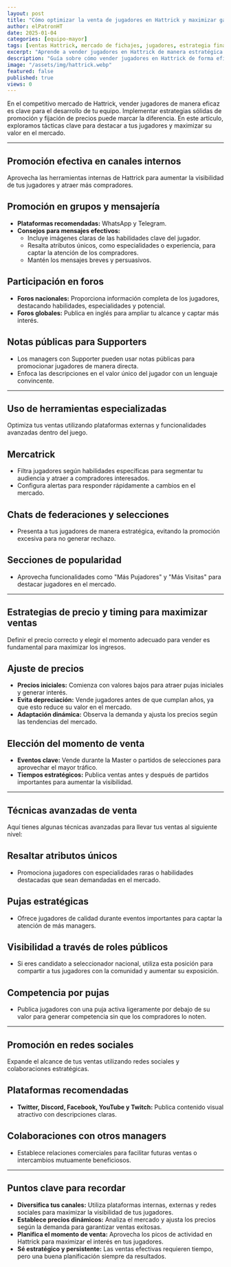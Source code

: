 ```yaml
---
layout: post
title: "Cómo optimizar la venta de jugadores en Hattrick y maximizar ganancias"
author: elPatronHT
date: 2025-01-04
categories: [equipo-mayor]
tags: [ventas Hattrick, mercado de fichajes, jugadores, estrategia financiera]
excerpt: "Aprende a vender jugadores en Hattrick de manera estratégica para maximizar su valor y obtener mayores beneficios."
description: "Guía sobre cómo vender jugadores en Hattrick de forma eficiente. Estrategias para aumentar su valor y obtener mejores ofertas en el mercado."
image: "/assets/img/hattrick.webp"
featured: false
published: true
views: 0
---
```


En el competitivo mercado de Hattrick, vender jugadores de manera eficaz es clave para el desarrollo de tu equipo. Implementar estrategias sólidas de promoción y fijación de precios puede marcar la diferencia. En este artículo, exploramos tácticas clave para destacar a tus jugadores y maximizar su valor en el mercado.

---

## Promoción efectiva en canales internos

Aprovecha las herramientas internas de Hattrick para aumentar la visibilidad de tus jugadores y atraer más compradores.

## Promoción en grupos y mensajería

- **Plataformas recomendadas:** WhatsApp y Telegram.
- **Consejos para mensajes efectivos:**
  - Incluye imágenes claras de las habilidades clave del jugador.
  - Resalta atributos únicos, como especialidades o experiencia, para captar la atención de los compradores.
  - Mantén los mensajes breves y persuasivos.

## Participación en foros

- **Foros nacionales:** Proporciona información completa de los jugadores, destacando habilidades, especialidades y potencial.
- **Foros globales:** Publica en inglés para ampliar tu alcance y captar más interés.

## Notas públicas para Supporters

- Los managers con Supporter pueden usar notas públicas para promocionar jugadores de manera directa.
- Enfoca las descripciones en el valor único del jugador con un lenguaje convincente.

---

## Uso de herramientas especializadas

Optimiza tus ventas utilizando plataformas externas y funcionalidades avanzadas dentro del juego.

## Mercatrick

- Filtra jugadores según habilidades específicas para segmentar tu audiencia y atraer a compradores interesados.
- Configura alertas para responder rápidamente a cambios en el mercado.

## Chats de federaciones y selecciones

- Presenta a tus jugadores de manera estratégica, evitando la promoción excesiva para no generar rechazo.

## Secciones de popularidad

- Aprovecha funcionalidades como "Más Pujadores" y "Más Visitas" para destacar jugadores en el mercado.

---

## Estrategias de precio y timing para maximizar ventas

Definir el precio correcto y elegir el momento adecuado para vender es fundamental para maximizar los ingresos.

## Ajuste de precios

- **Precios iniciales:** Comienza con valores bajos para atraer pujas iniciales y generar interés.
- **Evita depreciación:** Vende jugadores antes de que cumplan años, ya que esto reduce su valor en el mercado.
- **Adaptación dinámica:** Observa la demanda y ajusta los precios según las tendencias del mercado.

## Elección del momento de venta

- **Eventos clave:** Vende durante la Master o partidos de selecciones para aprovechar el mayor tráfico.
- **Tiempos estratégicos:** Publica ventas antes y después de partidos importantes para aumentar la visibilidad.

---

## Técnicas avanzadas de venta

Aquí tienes algunas técnicas avanzadas para llevar tus ventas al siguiente nivel:

## Resaltar atributos únicos

- Promociona jugadores con especialidades raras o habilidades destacadas que sean demandadas en el mercado.

## Pujas estratégicas

- Ofrece jugadores de calidad durante eventos importantes para captar la atención de más managers.

## Visibilidad a través de roles públicos

- Si eres candidato a seleccionador nacional, utiliza esta posición para compartir a tus jugadores con la comunidad y aumentar su exposición.

## Competencia por pujas

- Publica jugadores con una puja activa ligeramente por debajo de su valor para generar competencia sin que los compradores lo noten.

---

## Promoción en redes sociales

Expande el alcance de tus ventas utilizando redes sociales y colaboraciones estratégicas.

## Plataformas recomendadas

- **Twitter, Discord, Facebook, YouTube y Twitch:** Publica contenido visual atractivo con descripciones claras.

## Colaboraciones con otros managers

- Establece relaciones comerciales para facilitar futuras ventas o intercambios mutuamente beneficiosos.

---

## Puntos clave para recordar

- **Diversifica tus canales:** Utiliza plataformas internas, externas y redes sociales para maximizar la visibilidad de tus jugadores.
- **Establece precios dinámicos:** Analiza el mercado y ajusta los precios según la demanda para garantizar ventas exitosas.
- **Planifica el momento de venta:** Aprovecha los picos de actividad en Hattrick para maximizar el interés en tus jugadores.
- **Sé estratégico y persistente:** Las ventas efectivas requieren tiempo, pero una buena planificación siempre da resultados.
